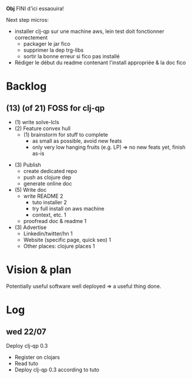 **Obj** FINI d'ici essaouira!

Next step micros:
- installer clj-qp sur une machine aws, lein test doit fonctionner correctement
  - packager le jar fico
  - supprimer la dep trg-libs
  - sortir la bonne erreur si fico pas installé
- Rédiger le début du readme contenant l'install appropriée & la doc fico

# Backlog
## (13) (of 21) FOSS for clj-qp
+ (1) write solve-lcls
+ (2) Feature convex hull
  + (1) brainstorm for stuff to complete
	- as small as possible, avoid new feats
	- only very low hanging fruits (e.g. LP)
   => no new feats yet, finish as-is
- (3) Publish
  + create dedicated repo
  + push as clojure dep
  + generate online doc
- (5) Write doc
  - write README 2
	- tuto installer 2
	- try full install on aws machine
	- context, etc. 1
  - proofread doc & readme 1
- (3) Advertise 
  - Linkedin/twitter/hn 1
  - Website (specific page, quick seo) 1
  - Other places: clojure places 1

# Vision & plan
Potentially useful software well deployed => a useful thing done.

# Log
## wed 22/07
Deploy clj-qp 0.3
+ Register on clojars
+ Read tuto
+ Deploy clj-qp 0.3 according to tuto
